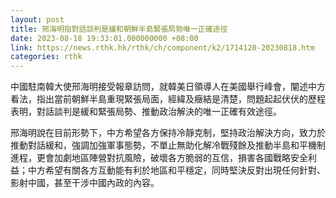 ```yaml
---
layout: post
title: 邢海明指對話談判是緩和朝鮮半島緊張局勢唯一正確途徑
date: 2023-08-18 19:33:01.000000000 +08:00
link: https://news.rthk.hk/rthk/ch/component/k2/1714120-20230818.htm
categories: rthk
---
```


中國駐南韓大使邢海明接受報章訪問，就韓美日領導人在美國舉行峰會，闡述中方看法，指出當前朝鮮半島重現緊張局面，經緯及癥結是清楚，問題起起伏伏的歷程表明，對話談判是緩和緊張局勢、推動政治解決的唯一正確有效途徑。

邢海明說在目前形勢下，中方希望各方保持冷靜克制，堅持政治解決方向，致力於推動對話緩和，強調加強軍事態勢，不單止無助化解冷戰殘餘及推動半島和平機制進程，更會加劇地區陣營對抗風險，破壞各方脆弱的互信，損害各國戰略安全利益；中方希望有關各方互動能有利於地區和平穩定，同時堅決反對出現任何針對、影射中國，甚至干涉中國內政的內容。
